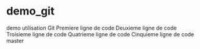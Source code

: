 # demo_git
demo utilisation Git
Premiere ligne de code
Deuxieme ligne de code
Troisieme ligne de code
Quatrieme ligne de code
Cinquieme ligne de code master